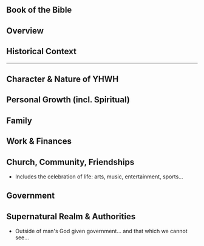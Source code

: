 ## Book of the Bible

## Overview

## Historical Context

----

## Character & Nature of YHWH

## Personal Growth (incl. Spiritual)

## Family

## Work & Finances

## Church, Community, Friendships
* Includes the celebration of life: arts, music, entertainment, sports...

## Government

## Supernatural Realm & Authorities
* Outside of man's God given government... and that which we cannot see...
